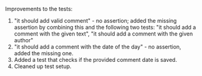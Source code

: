 Improvements to the tests:
1. "it should add valid comment" - no assertion; added the missing assertion by combining this and the following two tests: "it should add a comment with the given text", "it should add a comment with the given author"
2. "it should add a comment with the date of the day" - no assertion, added the missing one.
3. Added a test that checks if the provided comment date is saved.
4. Cleaned up test setup.
